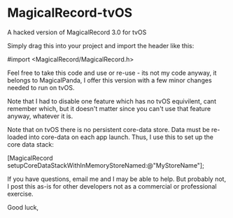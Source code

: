 # MagicalRecord-tvOS
A hacked version of MagicalRecord 3.0 for tvOS 

Simply drag this into your project and import the header like this: 

#import <MagicalRecord/MagicalRecord.h>

Feel free to take this code and use or re-use - its not my code anyway, it belongs to MagicalPanda, I offer this version with a few minor changes needed to run on tvOS. 

Note that I had to disable one feature which has no tvOS equivilent, cant remember which, but it doesn't matter since you can't use that feature anyway, whatever it is. 

Note that on tvOS there is no persistent core-data store. Data must be re-loaded into core-data on each app launch. Thus, I use this to set up the core data stack: 

[MagicalRecord setupCoreDataStackWithInMemoryStoreNamed:@"MyStoreName"];

If you have questions, email me and I may be able to help. But probably not, I post this as-is for other developers not as a commercial or professional exercise. 

Good luck,

